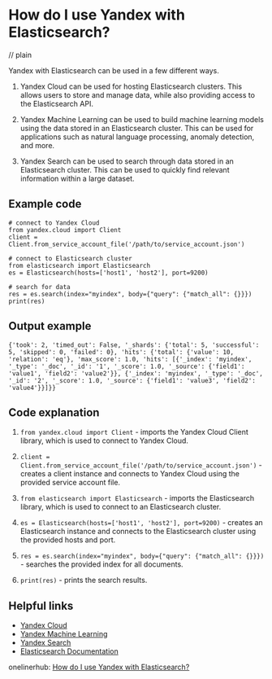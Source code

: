 # How do I use Yandex with Elasticsearch?
// plain

Yandex with Elasticsearch can be used in a few different ways.

1. Yandex Cloud can be used for hosting Elasticsearch clusters. This allows users to store and manage data, while also providing access to the Elasticsearch API.

2. Yandex Machine Learning can be used to build machine learning models using the data stored in an Elasticsearch cluster. This can be used for applications such as natural language processing, anomaly detection, and more.

3. Yandex Search can be used to search through data stored in an Elasticsearch cluster. This can be used to quickly find relevant information within a large dataset.

## Example code


```
# connect to Yandex Cloud
from yandex.cloud import Client
client = Client.from_service_account_file('/path/to/service_account.json')

# connect to Elasticsearch cluster
from elasticsearch import Elasticsearch
es = Elasticsearch(hosts=['host1', 'host2'], port=9200)

# search for data
res = es.search(index="myindex", body={"query": {"match_all": {}}})
print(res)
```

## Output example


```
{'took': 2, 'timed_out': False, '_shards': {'total': 5, 'successful': 5, 'skipped': 0, 'failed': 0}, 'hits': {'total': {'value': 10, 'relation': 'eq'}, 'max_score': 1.0, 'hits': [{'_index': 'myindex', '_type': '_doc', '_id': '1', '_score': 1.0, '_source': {'field1': 'value1', 'field2': 'value2'}}, {'_index': 'myindex', '_type': '_doc', '_id': '2', '_score': 1.0, '_source': {'field1': 'value3', 'field2': 'value4'}}]}}
```

## Code explanation


1. `from yandex.cloud import Client` - imports the Yandex Cloud Client library, which is used to connect to Yandex Cloud.

2. `client = Client.from_service_account_file('/path/to/service_account.json')` - creates a client instance and connects to Yandex Cloud using the provided service account file.

3. `from elasticsearch import Elasticsearch` - imports the Elasticsearch library, which is used to connect to an Elasticsearch cluster.

4. `es = Elasticsearch(hosts=['host1', 'host2'], port=9200)` - creates an Elasticsearch instance and connects to the Elasticsearch cluster using the provided hosts and port.

5. `res = es.search(index="myindex", body={"query": {"match_all": {}}})` - searches the provided index for all documents.

6. `print(res)` - prints the search results.

## Helpful links

- [Yandex Cloud](https://cloud.yandex.com/)
- [Yandex Machine Learning](https://ml.yandex.com/)
- [Yandex Search](https://yandex.com/search/)
- [Elasticsearch Documentation](https://www.elastic.co/guide/en/elasticsearch/reference/current/index.html)

onelinerhub: [How do I use Yandex with Elasticsearch?](https://onelinerhub.com/elasticsearch/how-do-i-use-yandex-with-elasticsearch)